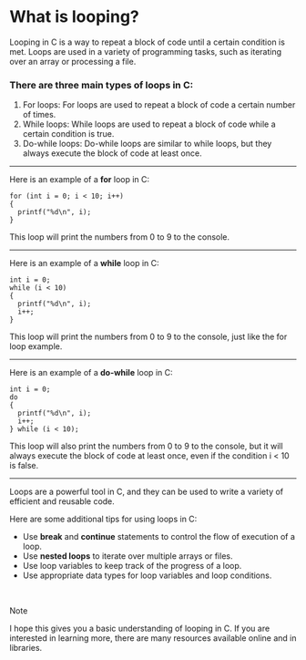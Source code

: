 # What is looping?
Looping in C is a way to repeat a block of code until a certain condition is met. 
Loops are used in a variety of programming tasks, such as iterating over an array or processing a file.

### There are three main types of loops in C:

1. For loops: For loops are used to repeat a block of code a certain number of times.
2. While loops: While loops are used to repeat a block of code while a certain condition is true.
3. Do-while loops: Do-while loops are similar to while loops, but they always execute the block of code at least once.

------------------------------------------------------------------------------------------------

Here is an example of a **for** loop in C:
```
for (int i = 0; i < 10; i++)
{
  printf("%d\n", i);
}
```

This loop will print the numbers from 0 to 9 to the console.

------------------------------------------------------------------------------------------------

Here is an example of a **while** loop in C:
```
int i = 0;
while (i < 10)
{
  printf("%d\n", i);
  i++;
}
```

This loop will print the numbers from 0 to 9 to the console, just like the for loop example.

------------------------------------------------------------------------------------------------

Here is an example of a **do-while** loop in C:
```
int i = 0;
do
{
  printf("%d\n", i);
  i++;
} while (i < 10);
```

This loop will also print the numbers from 0 to 9 to the console, but it will always execute the block of code at least once, 
even if the condition i < 10 is false.

------------------------------------------------------------------------------------------------

Loops are a powerful tool in C, and they can be used to write a variety of efficient and reusable code.

Here are some additional tips for using loops in C:

- Use **break** and **continue** statements to control the flow of execution of a loop.
- Use **nested loops** to iterate over multiple arrays or files.
- Use loop variables to keep track of the progress of a loop.
- Use appropriate data types for loop variables and loop conditions.

<br>

> [!NOTE]
> I hope this gives you a basic understanding of looping in C. If you are interested in learning more, there are many resources available online and in libraries.
